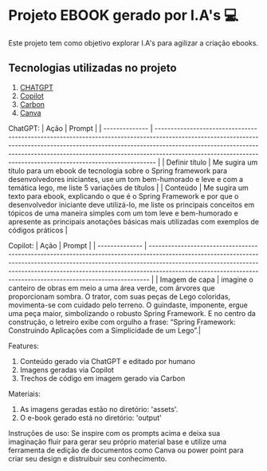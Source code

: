 # Projeto EBOOK gerado por I.A's :computer:

Este projeto tem como objetivo explorar I.A's para agilizar a criação ebooks.

## Tecnologias utilizadas no projeto
1. [CHATGPT](https://chatgpt.com/)
1. [Copilot](https://copilot.microsoft.com/)
1. [Carbon](https://carbon.now.sh/)
1. [Canva](https://www.canva.com/)

ChatGPT:
| Ação           | Prompt                                                                                                                                                                                                                                                                                                                   |
| -------------- | ------------------------------------------------------------------------------------------------------------------------------------------------------------------------------------------------------------------------------------------------------------------------------------------------------------------------ |
| Definir título | Me sugira um título para um ebook de tecnologia sobre o Spring framework para desenvolvedores iniciantes, use um tom bem-humorado e leve e com a temática lego, me liste 5 variações de títulos                                                                                                                          |
| Conteúdo       | Me sugira um texto para ebook, explicando o que é o Spring Framework e por que o desenvolvedor iniciante deve utilizá-lo, me liste os principais conceitos em tópicos de uma maneira simples com um tom leve e bem-humorado e apresente as principais anotações básicas mais utilizadas com exemplos de códigos práticos |

Copilot:
| Ação           | Prompt                                                                                                                                                                                                                                                                                                                   |
| -------------- | ------------------------------------------------------------------------------------------------------------------------------------------------------------------------------------------------------------------------------------------------------------------------------------------------------------------------ |
| Imagem de capa | imagine o canteiro de obras em meio a uma área verde, com árvores que proporcionam sombra. O trator, com suas peças de Lego coloridas, movimenta-se com cuidado pelo terreno. O guindaste, imponente, ergue uma peça maior, simbolizando o robusto Spring Framework. E no centro da construção, o letreiro exibe com orgulho a frase: “Spring Framework: Construindo Aplicações com a Simplicidade de um Lego”.|

Features:
1. Conteúdo gerado via ChatGPT e editado por humano
1. Imagens geradas via Copilot
1. Trechos de código em imagem gerado via Carbon

Materiais:
1. As imagens geradas estão no diretório: 'assets'.
1. O e-book gerado está no diretório: 'output'

Instruções de uso:
Se inspire com os prompts acima e deixa sua imaginação fluir para gerar seu próprio material base e utilize uma ferramenta de 
edição de documentos como Canva ou power point para criar seu design e distruibuir seu conhecimento.
